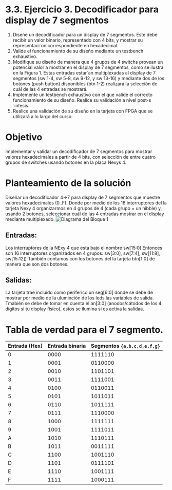 # 3.3. Ejercicio 3. Decodificador para display de 7 segmentos
 1. Diseñe un decodificador para un display de 7 segmentos. Este debe recibir un valor binario,
 representado con 4 bits, y mostrar su representaci´on correspondiente en hexadecimal.
 2. Valide el funcionamiento de su diseño mediante un testbench exhaustivo.
 3. Modifique su diseño de manera que 4 grupos de 4 switchs provean un potencial valor
 a mostrar en el display de 7 segmentos, como se ilustra en la Figura 1. Estas entradas
 estar´an multiplexadas al display de 7 segmentos (sw 1-4, sw 5-8, sw 9-12, y sw 13-16)
 y mediante dos de los botones (push button) disponibles (btn 1-2) realizará la selección
 de cuál de las 4 entradas se mostrará.
 4. Implemente un testbench exhaustivo con el que valide el correcto funcionamiento de su
 diseño. Realice su validación a nivel post-s´ıntesis.
 5. Realice una validación de su diseño en la tarjeta con FPGA que se utilizará a lo largo del
 curso.
# Objetivo 
Implementar y validar un decodificador de 7 segmentos para mostrar valores hexadecimales a partir de 4 bits, con selección de entre cuatro grupos de switches usando botones en la placa Nexys 4.

# Planteamiento de la solución
Diseñar un decodificador 4→7 para display de 7 segmentos que muestre valores hexadecimales (0..F). Donde por medio de los 16 interruptores del la tarjeta Nexy 4 organizarmos en 4 grupos de 4 (cada grupo = un nibble) y, usando 2 botones, seleccionar cuál de las 4 entradas mostrar en el display mediante multiplexado.
![Diagrama del Bloque 1](Imagenes%20para%20el%20planteamiento/3.png)
## Entradas:
Los interruptores de la NExy 4 que esta bajo el nombre sw[15:0] 
Entonces son 16 interruptores organizados en 4 grupos: sw[3:0], sw[7:4], sw[11:8], sw[15:12])
También contamos con los botones del la tarjeta btn[1:0] de manera que son dos botones.

## Salidas:
La tarjeta trae incluido como periferico un seg[6:0] donde se debe de mostrar por medio de la uluminción de los leds las variables de salida.
Tmabién se debe de tomar en cuenta el an[3:0] (anodos/cátodos de los 4 dígitos si tu display físico), estos se ilumina si es activa la salidaa.

# Tabla de verdad para el 7 segmento. 

| Entrada (Hex) | Entrada binaria | Segmentos `{a,b,c,d,e,f,g}` | 
| ------------- | --------------- | --------------------------- | 
| 0             | 0000            | 1111110                     | 
| 1             | 0001            | 0110000                     | 
| 2             | 0010            | 1101101                     |
| 3             | 0011            | 1111001                     | 
| 4             | 0100            | 0110011                     | 
| 5             | 0101            | 1011011                     | 
| 6             | 0110            | 1011111                     | 
| 7             | 0111            | 1110000                     | 
| 8             | 1000            | 1111111                     | 
| 9             | 1001            | 1111011                     | 
| A             | 1010            | 1110111                     | 
| B             | 1011            | 0011111                     | 
| C             | 1100            | 1001110                     | 
| D             | 1101            | 0111101                     | 
| E             | 1110            | 1001111                     | 
| F             | 1111            | 1000111                     | 

